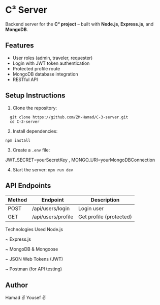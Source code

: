 # C³  Server

Backend server for the **C³ project** – built with **Node.js**, **Express.js**, and **MongoDB**.

## Features

- User roles (admin, traveler, requester)
- Login with JWT token authentication
- Protected profile route
- MongoDB database integration
- RESTful API

## Setup Instructions

1. Clone the repository:
 ```
   git clone https://github.com/ZM-Hamad/C-3-server.git
   cd C-3-server
```

2. Install dependencies:
```
npm install

```

3. Create a `.env` file:

JWT_SECRET=yourSecretKey ,
MONGO_URI=yourMongoDBConnection

4. Start the server:
```npm run dev```


## API Endpoints

| Method | Endpoint                 | Description           |
|--------|--------------------------|-----------------------|
| POST   | /api/users/login         | Login user            |
| GET    | /api/users/profile       | Get profile (protected) |



Technologies Used
Node.js

~ Express.js

~ MongoDB & Mongoose

~ JSON Web Tokens (JWT)

~ Postman (for API testing)

## Author

Hamad ✌️
Yousef ✌️
